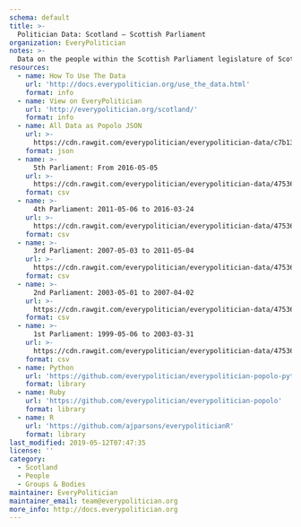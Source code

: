 ```yaml
---
schema: default
title: >-
  Politician Data: Scotland — Scottish Parliament
organization: EveryPolitician
notes: >-
  Data on the people within the Scottish Parliament legislature of Scotland.
resources:
  - name: How To Use The Data
    url: 'http://docs.everypolitician.org/use_the_data.html'
    format: info
  - name: View on EveryPolitician
    url: 'http://everypolitician.org/scotland/'
    format: info
  - name: All Data as Popolo JSON
    url: >-
      https://cdn.rawgit.com/everypolitician/everypolitician-data/c7b136b8dcc3fc6694457901952716d6c89b9e0e/data/Scotland/Parliament/ep-popolo-v1.0.json
    format: json
  - name: >-
      5th Parliament: From 2016-05-05
    url: >-
      https://cdn.rawgit.com/everypolitician/everypolitician-data/47536a3bf066c29fc3032205c2db354663c548d0/data/Scotland/Parliament/term-5.csv
    format: csv
  - name: >-
      4th Parliament: 2011-05-06 to 2016-03-24
    url: >-
      https://cdn.rawgit.com/everypolitician/everypolitician-data/47536a3bf066c29fc3032205c2db354663c548d0/data/Scotland/Parliament/term-4.csv
    format: csv
  - name: >-
      3rd Parliament: 2007-05-03 to 2011-05-04
    url: >-
      https://cdn.rawgit.com/everypolitician/everypolitician-data/47536a3bf066c29fc3032205c2db354663c548d0/data/Scotland/Parliament/term-3.csv
    format: csv
  - name: >-
      2nd Parliament: 2003-05-01 to 2007-04-02
    url: >-
      https://cdn.rawgit.com/everypolitician/everypolitician-data/47536a3bf066c29fc3032205c2db354663c548d0/data/Scotland/Parliament/term-2.csv
    format: csv
  - name: >-
      1st Parliament: 1999-05-06 to 2003-03-31
    url: >-
      https://cdn.rawgit.com/everypolitician/everypolitician-data/47536a3bf066c29fc3032205c2db354663c548d0/data/Scotland/Parliament/term-1.csv
    format: csv
  - name: Python
    url: 'https://github.com/everypolitician/everypolitician-popolo-python'
    format: library
  - name: Ruby
    url: 'https://github.com/everypolitician/everypolitician-popolo'
    format: library
  - name: R
    url: 'https://github.com/ajparsons/everypoliticianR'
    format: library
last_modified: 2019-05-12T07:47:35
license: ''
category:
  - Scotland
  - People
  - Groups & Bodies
maintainer: EveryPolitician
maintainer_email: team@everypolitician.org
more_info: http://docs.everypolitician.org
---
```

